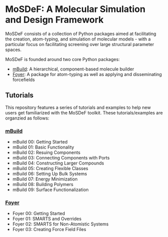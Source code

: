 # MoSDeF: A Molecular Simulation and Design Framework
MoSDeF consists of a collection of Python packages aimed at facilitating the
creation, atom-typing, and simulation of molecular models - with a particular
focus on facilitating screening over large structural parameter spaces.

MoSDeF is founded around two core Python packages:

* [mBuild](https://github.com/mosdef-hub/mbuild): A hierarchical, component-based
molecule builder
* [Foyer](https://github.com/mosdef-hub/foyer): A package for atom-typing as well as applying and disseminating forcefields

## Tutorials
This repository features a series of tutorials and examples to help new users get
familiarized with the MoSDeF toolkit. These tutorials/examples are organzied as
follows:

### [mBuild](https://github.com/summeraz/mosdef_tutorials/tree/master/mbuild-tutorials)

* mBuild 00: Getting Started
* mBuild 01: Basic Functionality
* mBuild 02: Resuing Components
* mBuild 03: Connecting Components with Ports
* mBuild 04: Constructing Larger Compounds
* mBuild 05: Creating Flexible Classes
* mBuild 06: Setting Up Bulk Systems
* mBuild 07: Energy Minimization
* mBuild 08: Building Polymers
* mBuild 09: Surface Functionalization

### [Foyer](https://github.com/summeraz/mosdef_tutorials/tree/master/foyer-tutorials)

* Foyer 00: Getting Started
* Foyer 01: SMARTS and Overrides
* Foyer 02: SMARTS for Non-Atomistic Systems
* Foyer 03: Creating Force Field Files
